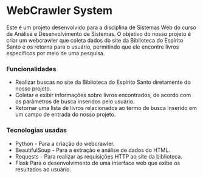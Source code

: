 # WebCrawler System

Este é um projeto desenvolvido para a disciplina de Sistemas Web do curso de Análise e Desenvolvimento de Sistemas. O objetivo do nosso projeto é criar um webcrawler que coleta dados do site da Biblioteca do Espírito Santo e os retorna para o usuário, permitindo que ele encontre livros específicos por meio de uma pesquisa.

### Funcionalidades

- Realizar buscas no site da Biblioteca do Espírito Santo diretamente do nosso projeto.
- Coletar e exibir informações sobre livros encontrados, de acordo com os parâmetros de busca inseridos pelo usuário.
- Retornar uma lista de livros relacionados ao termo de busca inserido em um campo de entrada do nosso projeto.

### Tecnologias usadas

- Python - Para a criação do webcrawler.
- BeautifulSoup - Para a extração e análise de dados do HTML.
- Requests - Para realizar as requisições HTTP ao site da biblioteca.
- Flask Para o desenvolvimento de uma interface web que exibe os resultados ao usuário.

